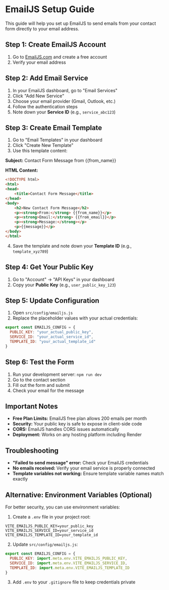 # EmailJS Setup Guide

This guide will help you set up EmailJS to send emails from your contact form directly to your email address.

## Step 1: Create EmailJS Account

1. Go to [EmailJS.com](https://www.emailjs.com/) and create a free account
2. Verify your email address

## Step 2: Add Email Service

1. In your EmailJS dashboard, go to "Email Services"
2. Click "Add New Service"
3. Choose your email provider (Gmail, Outlook, etc.)
4. Follow the authentication steps
5. Note down your **Service ID** (e.g., `service_abc123`)

## Step 3: Create Email Template

1. Go to "Email Templates" in your dashboard
2. Click "Create New Template"
3. Use this template content:

**Subject:** Contact Form Message from {{from_name}}

**HTML Content:**
```html
<!DOCTYPE html>
<html>
<head>
    <title>Contact Form Message</title>
</head>
<body>
    <h2>New Contact Form Message</h2>
    <p><strong>From:</strong> {{from_name}}</p>
    <p><strong>Email:</strong> {{from_email}}</p>
    <p><strong>Message:</strong></p>
    <p>{{message}}</p>
</body>
</html>
```

4. Save the template and note down your **Template ID** (e.g., `template_xyz789`)

## Step 4: Get Your Public Key

1. Go to "Account" → "API Keys" in your dashboard
2. Copy your **Public Key** (e.g., `user_public_key_123`)

## Step 5: Update Configuration

1. Open `src/config/emailjs.js`
2. Replace the placeholder values with your actual credentials:

```javascript
export const EMAILJS_CONFIG = {
  PUBLIC_KEY: "your_actual_public_key",
  SERVICE_ID: "your_actual_service_id", 
  TEMPLATE_ID: "your_actual_template_id"
}
```

## Step 6: Test the Form

1. Run your development server: `npm run dev`
2. Go to the contact section
3. Fill out the form and submit
4. Check your email for the message

## Important Notes

- **Free Plan Limits:** EmailJS free plan allows 200 emails per month
- **Security:** Your public key is safe to expose in client-side code
- **CORS:** EmailJS handles CORS issues automatically
- **Deployment:** Works on any hosting platform including Render

## Troubleshooting

- **"Failed to send message" error:** Check your EmailJS credentials
- **No emails received:** Verify your email service is properly connected
- **Template variables not working:** Ensure template variable names match exactly

## Alternative: Environment Variables (Optional)

For better security, you can use environment variables:

1. Create a `.env` file in your project root:
```
VITE_EMAILJS_PUBLIC_KEY=your_public_key
VITE_EMAILJS_SERVICE_ID=your_service_id
VITE_EMAILJS_TEMPLATE_ID=your_template_id
```

2. Update `src/config/emailjs.js`:
```javascript
export const EMAILJS_CONFIG = {
  PUBLIC_KEY: import.meta.env.VITE_EMAILJS_PUBLIC_KEY,
  SERVICE_ID: import.meta.env.VITE_EMAILJS_SERVICE_ID,
  TEMPLATE_ID: import.meta.env.VITE_EMAILJS_TEMPLATE_ID
}
```

3. Add `.env` to your `.gitignore` file to keep credentials private 